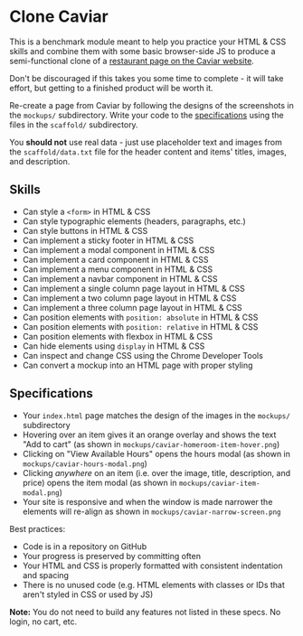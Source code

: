 # Clone Caviar

This is a benchmark module meant to help you practice your HTML & CSS skills and combine them with some basic browser-side JS to produce a semi-functional clone of a [restaurant page on the Caviar website](https://www.trycaviar.com/sf-east-bay/homeroom-151).

Don't be discouraged if this takes you some time to complete - it will take effort, but getting to a finished product will be worth it.

Re-create a page from Caviar by following the designs of the screenshots in the `mockups/` subdirectory. Write your code to the [specifications](#specifications) using the files in the `scaffold/` subdirectory.

You **should not** use real data - just use placeholder text and images from the `scaffold/data.txt` file for the header content and items' titles, images, and description.

## Skills

- Can style a `<form>` in HTML & CSS
- Can style typographic elements (headers, paragraphs, etc.)
- Can style buttons in HTML & CSS
- Can implement a sticky footer in HTML & CSS
- Can implement a modal component in HTML & CSS
- Can implement a card component in HTML & CSS
- Can implement a menu component in HTML & CSS
- Can implement a navbar component in HTML & CSS
- Can implement a single column page layout in HTML & CSS
- Can implement a two column page layout in HTML & CSS
- Can implement a three column page layout in HTML & CSS
- Can position elements with `position: absolute` in HTML & CSS
- Can position elements with `position: relative` in HTML & CSS
- Can position elements with flexbox in HTML & CSS
- Can hide elements using `display` in HTML & CSS
- Can inspect and change CSS using the Chrome Developer Tools
- Can convert a mockup into an HTML page with proper styling

## Specifications

- Your `index.html` page matches the design of the images in the `mockups/` subdirectory
- Hovering over an item gives it an orange overlay and shows the text "Add to cart" (as shown in `mockups/caviar-homeroom-item-hover.png`)
- Clicking on "View Available Hours" opens the hours modal (as shown in `mockups/caviar-hours-modal.png`)
- Clicking _anywhere_ on an item (i.e. over the image, title, description, and price) opens the item modal (as shown in `mockups/caviar-item-modal.png`)
- Your site is responsive and when the window is made narrower the elements will re-align as shown in `mockups/caviar-narrow-screen.png`

Best practices:

- Code is in a repository on GitHub
- Your progress is preserved by committing often
- Your HTML and CSS is properly formatted with consistent indentation and spacing
- There is no unused code (e.g. HTML elements with classes or IDs that aren't styled in CSS or used by JS)

__Note:__ You do not need to build any features not listed in these specs. No login, no cart, etc.
